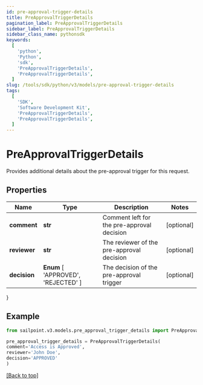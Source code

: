 ```yaml
---
id: pre-approval-trigger-details
title: PreApprovalTriggerDetails
pagination_label: PreApprovalTriggerDetails
sidebar_label: PreApprovalTriggerDetails
sidebar_class_name: pythonsdk
keywords:
  [
    'python',
    'Python',
    'sdk',
    'PreApprovalTriggerDetails',
    'PreApprovalTriggerDetails',
  ]
slug: /tools/sdk/python/v3/models/pre-approval-trigger-details
tags:
  [
    'SDK',
    'Software Development Kit',
    'PreApprovalTriggerDetails',
    'PreApprovalTriggerDetails',
  ]
---
```


# PreApprovalTriggerDetails

Provides additional details about the pre-approval trigger for this request.

## Properties

| Name | Type | Description | Notes |
| --- | --- | --- | --- |
| **comment** | **str** | Comment left for the pre-approval decision | [optional] |
| **reviewer** | **str** | The reviewer of the pre-approval decision | [optional] |
| **decision** | **Enum** [ 'APPROVED', 'REJECTED' ] | The decision of the pre-approval trigger | [optional] |

}

## Example

```python
from sailpoint.v3.models.pre_approval_trigger_details import PreApprovalTriggerDetails

pre_approval_trigger_details = PreApprovalTriggerDetails(
comment='Access is Approved',
reviewer='John Doe',
decision='APPROVED'
)

```

[[Back to top]](#)
